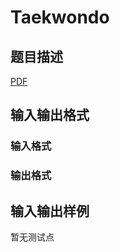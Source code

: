 # Taekwondo

## 题目描述

[problemUrl]: https://uva.onlinejudge.org/index.php?option=com_onlinejudge&Itemid=8&category=448&page=show_problem&problem=4309

[PDF](https://uva.onlinejudge.org/external/15/p1534.pdf)

## 输入输出格式

### 输入格式

### 输出格式

## 输入输出样例

暂无测试点

